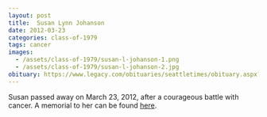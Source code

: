```yaml
---
layout: post
title:  Susan Lynn Johanson
date: 2012-03-23
categories: class-of-1979
tags: cancer
images:
  - /assets/class-of-1979/susan-l-johanson-1.png
  - /assets/class-of-1979/susan-l-johanson-2.jpg
obituary: https://www.legacy.com/obituaries/seattletimes/obituary.aspx?pid=157082637
---
```

Susan passed away on March 23, 2012, after a courageous battle with cancer. A memorial to her can be found [here](https://www.legacy.com/obituaries/seattletimes/obituary.aspx?pid=157082637).
